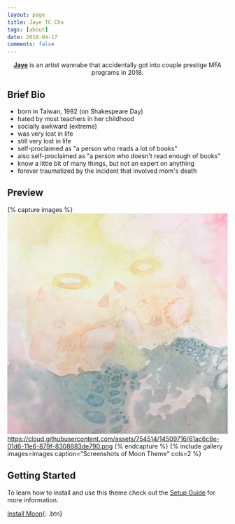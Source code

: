 ```yaml
---
layout: page
title: Jaye TC Cho
tags: [about]
date: 2018-04-17
comments: false
---
```

    
<center><a href="https://www.instagram.com/jjjcho/"><b>Jaye</b></a> is an artist wannabe that accidentally got into couple prestige MFA programs in 2018.</center>

## Brief Bio
* born in Taiwan, 1992 (on Shakespeare Day)
* hated by most teachers in her childhood
* socially awkward (extreme) 
* was very lost in life
* still very lost in life
* self-proclaimed as "a person who reads a lot of books" 
* also self-proclaimed as "a person who doesn't read enough of books"
* know a little bit of many things, but not an expert on anything
* forever traumatized by the incident that involved mom's death

## Preview

{% capture images %}
  <img src="assets/img/6a95d73cb68d42eca9ad9c2a4c8e06ba.jpg">
  https://cloud.githubusercontent.com/assets/754514/14509716/61ac6c8e-01d6-11e6-879f-8308883de790.png
{% endcapture %}
{% include gallery images=images caption="Screenshots of Moon Theme" cols=2 %}



## Getting Started

To learn how to install and use this theme check out the [Setup Guide](http://taylantatli.me/Moon/moon-theme/) for more information.
      
[Install Moon](https://github.com/TaylanTatli/Moon){: .btn}
